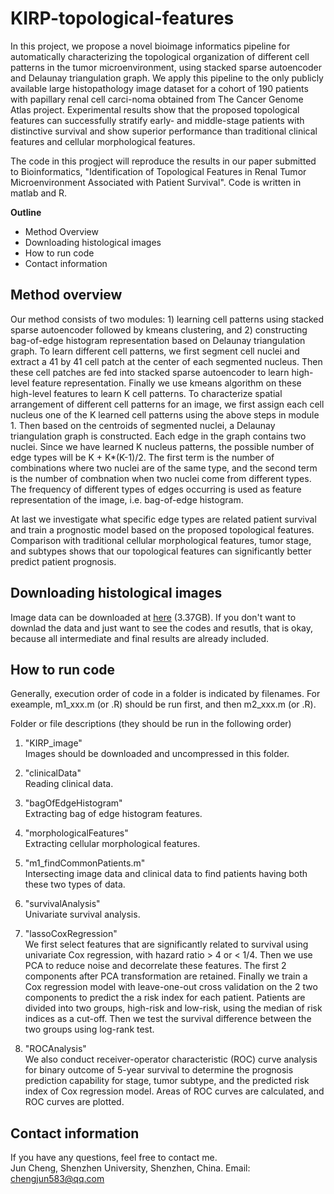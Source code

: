 # KIRP-topological-features
In this project, we propose a novel bioimage informatics pipeline for automatically characterizing the topological organization of different cell patterns in the tumor microenvironment, using stacked sparse autoencoder and Delaunay triangulation graph. We apply this pipeline to the only publicly available large histopathology image dataset for a cohort of 190 patients with papillary renal cell carci-noma obtained from The Cancer Genome Atlas project. Experimental results show that the proposed topological features can successfully stratify early- and middle-stage patients with distinctive survival and show superior performance than traditional clinical features and cellular morphological features.

The code in this progject will reproduce the results in our paper submitted to Bioinformatics, "Identification of Topological Features in Renal Tumor Microenvironment Associated with Patient Survival". Code is written in matlab and R.

**Outline**
* Method Overview
* Downloading histological images
* How to run code
* Contact information

Method overview
-----
Our method consists of two modules: 1) learning cell patterns using stacked sparse autoencoder followed by kmeans clustering, and 2) constructing bag-of-edge histogram representation based on Delaunay triangulation graph. To learn different cell patterns, we first segment cell nuclei and extract a 41 by 41 cell patch at the center of each segmented nucleus. Then these cell patches are fed into stacked sparse autoencoder to learn high-level feature representation. Finally we use kmeans algorithm on these high-level features to learn K cell patterns. To characterize spatial arrangement of different cell patterns for an image, we first assign each cell nucleus one of the K learned cell patterns using the above steps in module 1. Then based on the centroids of segmented nuclei, a Delaunay triangulation graph is constructed. Each edge in the graph contains two nuclei. Since we have learned K nucleus patterns, the possible number of edge types will be K + K*(K-1)/2. The first term is the number of combinations where two nuclei are of the same type, and the second term is the number of combnation when two nuclei come from different types. The frequency of different types of edges occurring is used as feature representation of the image, i.e. bag-of-edge histogram. 

At last we investigate what specific edge types are related patient survival and train a prognostic model based on the proposed topological features. Comparison with traditional cellular morphological features, tumor stage, and subtypes shows that our topological features can significantly better predict patient prognosis.

Downloading histological images
-----
Image data can be downloaded at [here](https://doi.org/10.6084/m9.figshare.4700101.v1) (3.37GB). If you don't want to downlad the data and just want to see the codes and resutls, that is okay, because all intermediate and final results are already included.

How to run code
-----
Generally, execution order of code in a folder is indicated by filenames. For exeample, m1_xxx.m (or .R) should be run first, and then m2_xxx.m (or .R).

Folder or file descriptions (they should be run in the following order)
1. "KIRP_image" <br> 
Images should be downloaded and uncompressed in this folder.

2. "clinicalData" <br> 
Reading clinical data.

3. "bagOfEdgeHistogram" <br> 
Extracting bag of edge histogram features.

4. "morphologicalFeatures" <br> 
Extracting cellular morphological features.

5. "m1_findCommonPatients.m" <br> 
Intersecting image data and clinical data to find patients having both these two types of data.

6. "survivalAnalysis" <br> 
Univariate survival analysis.

7. "lassoCoxRegression" <br>
We first select features that are significantly related to survival using univariate Cox regression, with hazard ratio > 4 or < 1/4. Then we use PCA to reduce noise and decorrelate these features. The first 2 components after PCA transformation are retained. Finally we train a Cox regression model with leave-one-out cross validation on the 2 two components to predict the a risk index for each patient. Patients are divided into two groups, high-risk and low-risk, using the median of risk indices as a cut-off. Then we test the survival difference between the two groups using log-rank test. 

8. "ROCAnalysis" <br>
We also conduct receiver-operator characteristic (ROC) curve analysis for binary outcome of 5-year survival to determine the prognosis prediction capability for stage, tumor subtype, and the predicted risk index of Cox regression model. Areas of ROC curves are calculated, and ROC curves are plotted.


Contact information
-----
If you have any questions, feel free to contact me.<br>
Jun Cheng, Shenzhen University, Shenzhen, China. Email: chengjun583@qq.com
